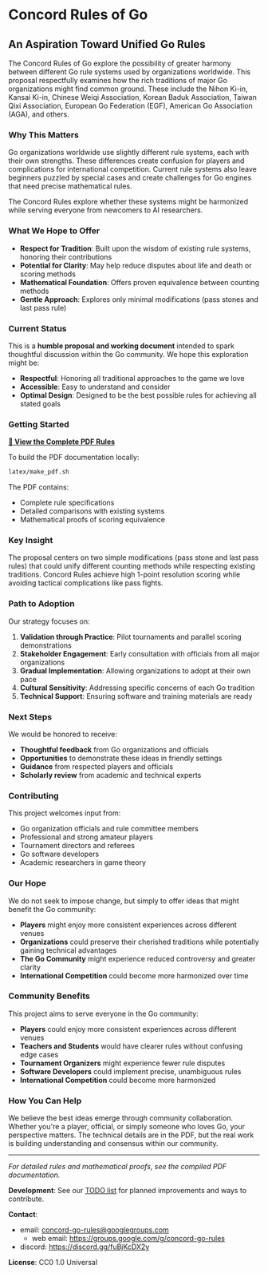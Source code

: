 # Concord Rules of Go

## An Aspiration Toward Unified Go Rules

The Concord Rules of Go explore the possibility of greater harmony between different Go rule systems used by organizations worldwide.
This proposal respectfully examines how the rich traditions of major Go organizations might find common ground.
These include the Nihon Ki-in, Kansai Ki-in, Chinese Weiqi Association, Korean Baduk Association, Taiwan Qixi Association, European Go Federation (EGF), American Go Association (AGA), and others.

### Why This Matters

Go organizations worldwide use slightly different rule systems, each with their own strengths.
These differences create confusion for players and complications for international competition.
Current rule systems also leave beginners puzzled by special cases and create challenges for Go engines that need precise mathematical rules.

The Concord Rules explore whether these systems might be harmonized while serving everyone from newcomers to AI researchers.

### What We Hope to Offer

- **Respect for Tradition**: Built upon the wisdom of existing rule systems, honoring their contributions
- **Potential for Clarity**: May help reduce disputes about life and death or scoring methods
- **Mathematical Foundation**: Offers proven equivalence between counting methods
- **Gentle Approach**: Explores only minimal modifications (pass stones and last pass rule)

### Current Status

This is a **humble proposal and working document** intended to spark thoughtful discussion within the Go community. We hope this exploration might be:

- **Respectful**: Honoring all traditional approaches to the game we love
- **Accessible**: Easy to understand and consider
- **Optimal Design**: Designed to be the best possible rules for achieving all stated goals 

### Getting Started

**[📄 View the Complete PDF Rules](https://github.com/lukaszlew/concord-go-rules/blob/main/Concord%20Go%20Rules.pdf)**

To build the PDF documentation locally:
```bash
latex/make_pdf.sh
```

The PDF contains:
- Complete rule specifications
- Detailed comparisons with existing systems
- Mathematical proofs of scoring equivalence

### Key Insight

The proposal centers on two simple modifications (pass stone and last pass rules) that could unify different counting methods while respecting existing traditions.
Concord Rules achieve high 1-point resolution scoring while avoiding tactical complications like pass fights.

### Path to Adoption

Our strategy focuses on:

1. **Validation through Practice**: Pilot tournaments and parallel scoring demonstrations
2. **Stakeholder Engagement**: Early consultation with officials from all major organizations
3. **Gradual Implementation**: Allowing organizations to adopt at their own pace
4. **Cultural Sensitivity**: Addressing specific concerns of each Go tradition
5. **Technical Support**: Ensuring software and training materials are ready

### Next Steps

We would be honored to receive:

- **Thoughtful feedback** from Go organizations and officials
- **Opportunities** to demonstrate these ideas in friendly settings
- **Guidance** from respected players and officials
- **Scholarly review** from academic and technical experts

### Contributing

This project welcomes input from:
- Go organization officials and rule committee members
- Professional and strong amateur players
- Tournament directors and referees
- Go software developers
- Academic researchers in game theory

### Our Hope

We do not seek to impose change, but simply to offer ideas that might benefit the Go community:

- **Players** might enjoy more consistent experiences across different venues
- **Organizations** could preserve their cherished traditions while potentially gaining technical advantages
- **The Go Community** might experience reduced controversy and greater clarity
- **International Competition** could become more harmonized over time

### Community Benefits

This project aims to serve everyone in the Go community:
- **Players** could enjoy more consistent experiences across different venues
- **Teachers and Students** would have clearer rules without confusing edge cases
- **Tournament Organizers** might experience fewer rule disputes
- **Software Developers** could implement precise, unambiguous rules
- **International Competition** could become more harmonized

### How You Can Help

We believe the best ideas emerge through community collaboration.
Whether you're a player, official, or simply someone who loves Go, your perspective matters.
The technical details are in the PDF, but the real work is building understanding and consensus within our community.

---

*For detailed rules and mathematical proofs, see the compiled PDF documentation.*

**Development**: See our [TODO list](TODO.md) for planned improvements and ways to contribute.

**Contact**: 
- email: concord-go-rules@googlegroups.com 
  - web email: https://groups.google.com/g/concord-go-rules
- discord: https://discord.gg/fuBjKcDX2y

**License**: CC0 1.0 Universal
